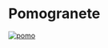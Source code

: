 # Pomogranete

[![pomo](https://img.youtube.com/vi/utXI0LGv3cU/0.jpg)](https://www.youtube.com/watch?v=utXI0LGv3cU)
